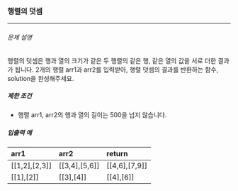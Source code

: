 ### 행렬의 덧셈
___ 
###### 문제 설명
행렬의 덧셈은 행과 열의 크기가 같은 두 행렬의 같은 행, 같은 열의 값을 서로 더한 결과가 됩니다. 2개의 행렬 arr1과 arr2를 입력받아, 행렬 덧셈의 결과를 반환하는 함수, solution을 완성해주세요.

##### 제한 조건
* 행렬 arr1, arr2의 행과 열의 길이는 500을 넘지 않습니다.

##### 입출력 예
|arr1|arr2|return| 
|:---|:---|:---| 
|[[1,2],[2,3]]|[[3,4],[5,6]]|[[4,6],[7,9]]| 
|[[1],[2]]|[[3],[4]]|[[4],[6]]|
